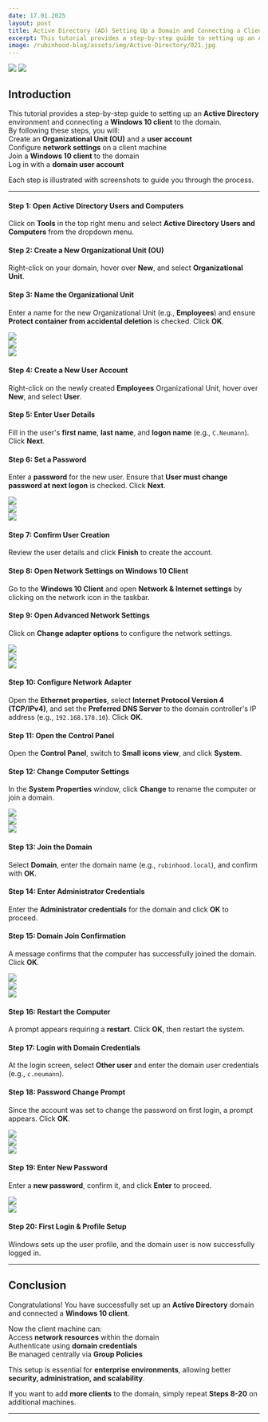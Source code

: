 ```yaml
---
date: 17.01.2025
layout: post
title: Active Directory (AD) Setting Up a Domain and Connecting a Client 
excerpt: This tutorial provides a step-by-step guide to setting up an Active Directory environment and connecting a Windows 10 client to the domain.
image: /rubinhood-blog/assets/img/Active-Directory/021.jpg
---
```


![](/rubinhood-blog/assets/img/Active-Directory/021.jpg)
![](/rubinhood-blog/assets/img/Active-Directory/022.jpg)

## Introduction  
This tutorial provides a step-by-step guide to setting up an **Active Directory** environment and connecting a **Windows 10 client** to the domain.  
By following these steps, you will:  
Create an **Organizational Unit (OU)** and a **user account**  
Configure **network settings** on a client machine  
Join a **Windows 10 client** to the domain  
Log in with a **domain user account**  

Each step is illustrated with screenshots to guide you through the process.

---

#### Step 1: Open **Active Directory Users and Computers**  
Click on **Tools** in the top right menu and select **Active Directory Users and Computers** from the dropdown menu.
#### Step 2: Create a New **Organizational Unit (OU)**  
Right-click on your domain, hover over **New**, and select **Organizational Unit**.
#### Step 3: Name the Organizational Unit  
Enter a name for the new Organizational Unit (e.g., **Employees**) and ensure **Protect container from accidental deletion** is checked. Click **OK**.  

![](/rubinhood-blog/assets/img/Active-Directory/001.jpg)  
![](/rubinhood-blog/assets/img/Active-Directory/002.jpg)  
![](/rubinhood-blog/assets/img/Active-Directory/003.jpg)  

#### Step 4: Create a New User Account  
Right-click on the newly created **Employees** Organizational Unit, hover over **New**, and select **User**.
#### Step 5: Enter User Details  
Fill in the user's **first name**, **last name**, and **logon name** (e.g., `C.Neumann`). Click **Next**.
#### Step 6: Set a Password  
Enter a **password** for the new user. Ensure that **User must change password at next logon** is checked. Click **Next**.  

![](/rubinhood-blog/assets/img/Active-Directory/004.jpg)  
![](/rubinhood-blog/assets/img/Active-Directory/005.jpg)  
![](/rubinhood-blog/assets/img/Active-Directory/006.jpg)  

#### Step 7: Confirm User Creation  
Review the user details and click **Finish** to create the account.
#### Step 8: Open Network Settings on Windows 10 Client  
Go to the **Windows 10 Client** and open **Network & Internet settings** by clicking on the network icon in the taskbar.
#### Step 9: Open Advanced Network Settings  
Click on **Change adapter options** to configure the network settings.  

![](/rubinhood-blog/assets/img/Active-Directory/007.jpg)  
![](/rubinhood-blog/assets/img/Active-Directory/008.jpg)  
![](/rubinhood-blog/assets/img/Active-Directory/009.jpg) 

#### Step 10: Configure Network Adapter  
Open the **Ethernet properties**, select **Internet Protocol Version 4 (TCP/IPv4)**, and set the **Preferred DNS Server** to the domain controller's IP address (e.g., `192.168.178.10`). Click **OK**.
#### Step 11: Open the Control Panel  
Open the **Control Panel**, switch to **Small icons view**, and click **System**.
#### Step 12: Change Computer Settings  
In the **System Properties** window, click **Change** to rename the computer or join a domain.  

![](/rubinhood-blog/assets/img/Active-Directory/010.jpg)  
![](/rubinhood-blog/assets/img/Active-Directory/011.jpg)  
![](/rubinhood-blog/assets/img/Active-Directory/012.jpg)

#### Step 13: Join the Domain  
Select **Domain**, enter the domain name (e.g., `rubinhood.local`), and confirm with **OK**.
#### Step 14: Enter Administrator Credentials  
Enter the **Administrator credentials** for the domain and click **OK** to proceed.
#### Step 15: Domain Join Confirmation  
A message confirms that the computer has successfully joined the domain. Click **OK**.  

![](/rubinhood-blog/assets/img/Active-Directory/013.jpg)  
![](/rubinhood-blog/assets/img/Active-Directory/014.jpg)  
![](/rubinhood-blog/assets/img/Active-Directory/015.jpg)  

#### Step 16: Restart the Computer  
A prompt appears requiring a **restart**. Click **OK**, then restart the system.
#### Step 17: Login with Domain Credentials  
At the login screen, select **Other user** and enter the domain user credentials (e.g., `c.neumann`).
#### Step 18: Password Change Prompt  
Since the account was set to change the password on first login, a prompt appears. Click **OK**.  

![](/rubinhood-blog/assets/img/Active-Directory/016.jpg)  
![](/rubinhood-blog/assets/img/Active-Directory/017.jpg)  
![](/rubinhood-blog/assets/img/Active-Directory/018.jpg) 

#### Step 19: Enter New Password  
Enter a **new password**, confirm it, and click **Enter** to proceed.

![](/rubinhood-blog/assets/img/Active-Directory/019.jpg)  
![](/rubinhood-blog/assets/img/Active-Directory/020.jpg)  
#### Step 20: First Login & Profile Setup  
Windows sets up the user profile, and the domain user is now successfully logged in.  

---

## Conclusion  
Congratulations! You have successfully set up an **Active Directory** domain and connected a **Windows 10 client**.  

Now the client machine can:  
Access **network resources** within the domain  
Authenticate using **domain credentials**  
Be managed centrally via **Group Policies**  

This setup is essential for **enterprise environments**, allowing better **security, administration, and scalability**.  

If you want to add **more clients** to the domain, simply repeat **Steps 8-20** on additional machines.  


---
